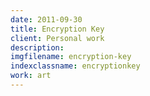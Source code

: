 ```yaml
---
date: 2011-09-30
title: Encryption Key
client: Personal work
description:
imgfilename: encryption-key
indexclassname: encryptionkey
work: art
---
```


<img srcset="/img/encryption-key-1x.png 1x, /img/encryption-key-2x.png 2x">
